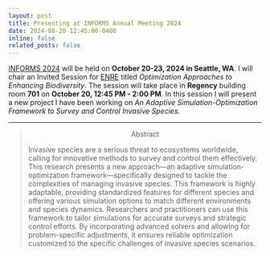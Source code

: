 ```yaml
---
layout: post
title: Presenting at INFORMS Annual Meeting 2024
date: 2024-08-20 12:45:00-0400
inline: false
related_posts: false
---
```


[INFORMS 2024](https://meetings.informs.org/wordpress/seattle2024/) will be held on **October 20-23, 2024 in Seattle, WA**. I will chair an Invited Session for [ENRE](https://connect.informs.org/energy-natural-resources-and-the-environment/home) titled _Optimization Approaches to Enhancing Biodiversity_. The session will take place in **Regency** building room **701** on **October 20, 12:45 PM - 2:00 PM**. 
In this session I will present a new project I have been working on _An Adaptive Simulation-Optimization Framework to Survey and Control Invasive Species_. 

---

> <p style="text-align: center;"> Abstract</p>
>Invasive species are a serious threat to ecosystems worldwide, calling for innovative methods to survey and control them effectively. This research presents a new approach—an adaptive simulation-optimization framework—specifically designed to tackle the complexities of managing invasive species. This framework is highly adaptable, providing standardized features for different species and offering various simulation options to match different environments and species dynamics. Researchers and practitioners can use this framework to tailor simulations for accurate surveys and strategic control efforts. By incorporating advanced solvers and allowing for problem-specific adjustments, it ensures reliable optimization customized to the specific challenges of invasive species scenarios.
